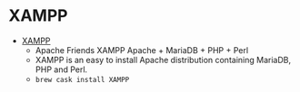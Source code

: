 # XAMPP
- [XAMPP](https://www.apachefriends.org/index.html)
  -  Apache Friends XAMPP Apache + MariaDB + PHP + Perl
  - XAMPP is an easy to install Apache distribution containing MariaDB, PHP and Perl.
  - `brew cask install XAMPP`
